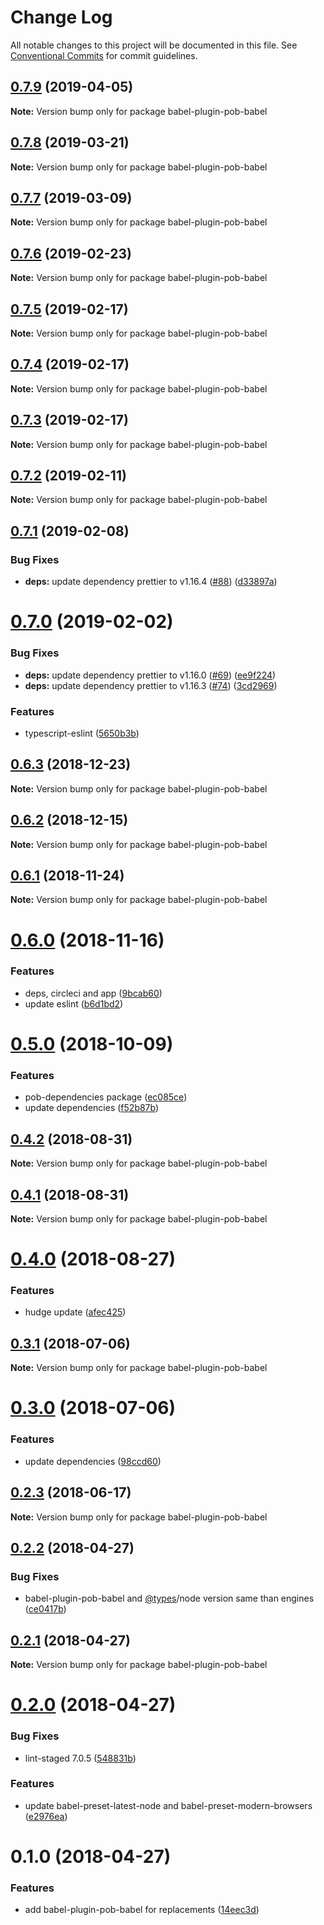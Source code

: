 # Change Log

All notable changes to this project will be documented in this file.
See [Conventional Commits](https://conventionalcommits.org) for commit guidelines.

## [0.7.9](https://github.com/christophehurpeau/pob/compare/babel-plugin-pob-babel@0.7.8...babel-plugin-pob-babel@0.7.9) (2019-04-05)

**Note:** Version bump only for package babel-plugin-pob-babel





## [0.7.8](https://github.com/christophehurpeau/pob/compare/babel-plugin-pob-babel@0.7.7...babel-plugin-pob-babel@0.7.8) (2019-03-21)

**Note:** Version bump only for package babel-plugin-pob-babel





## [0.7.7](https://github.com/christophehurpeau/pob/compare/babel-plugin-pob-babel@0.7.6...babel-plugin-pob-babel@0.7.7) (2019-03-09)

**Note:** Version bump only for package babel-plugin-pob-babel





## [0.7.6](https://github.com/christophehurpeau/pob/compare/babel-plugin-pob-babel@0.7.5...babel-plugin-pob-babel@0.7.6) (2019-02-23)

**Note:** Version bump only for package babel-plugin-pob-babel





## [0.7.5](https://github.com/christophehurpeau/pob/compare/babel-plugin-pob-babel@0.7.4...babel-plugin-pob-babel@0.7.5) (2019-02-17)

**Note:** Version bump only for package babel-plugin-pob-babel





## [0.7.4](https://github.com/christophehurpeau/pob/compare/babel-plugin-pob-babel@0.7.3...babel-plugin-pob-babel@0.7.4) (2019-02-17)

**Note:** Version bump only for package babel-plugin-pob-babel





## [0.7.3](https://github.com/christophehurpeau/pob/compare/babel-plugin-pob-babel@0.7.2...babel-plugin-pob-babel@0.7.3) (2019-02-17)

**Note:** Version bump only for package babel-plugin-pob-babel





## [0.7.2](https://github.com/christophehurpeau/pob/compare/babel-plugin-pob-babel@0.7.1...babel-plugin-pob-babel@0.7.2) (2019-02-11)

**Note:** Version bump only for package babel-plugin-pob-babel





## [0.7.1](https://github.com/christophehurpeau/pob/compare/babel-plugin-pob-babel@0.7.0...babel-plugin-pob-babel@0.7.1) (2019-02-08)


### Bug Fixes

* **deps:** update dependency prettier to v1.16.4 ([#88](https://github.com/christophehurpeau/pob/issues/88)) ([d33897a](https://github.com/christophehurpeau/pob/commit/d33897a))





# [0.7.0](https://github.com/christophehurpeau/pob/compare/babel-plugin-pob-babel@0.6.3...babel-plugin-pob-babel@0.7.0) (2019-02-02)


### Bug Fixes

* **deps:** update dependency prettier to v1.16.0 ([#69](https://github.com/christophehurpeau/pob/issues/69)) ([ee9f224](https://github.com/christophehurpeau/pob/commit/ee9f224))
* **deps:** update dependency prettier to v1.16.3 ([#74](https://github.com/christophehurpeau/pob/issues/74)) ([3cd2969](https://github.com/christophehurpeau/pob/commit/3cd2969))


### Features

* typescript-eslint ([5650b3b](https://github.com/christophehurpeau/pob/commit/5650b3b))





## [0.6.3](https://github.com/christophehurpeau/pob/compare/babel-plugin-pob-babel@0.6.2...babel-plugin-pob-babel@0.6.3) (2018-12-23)

**Note:** Version bump only for package babel-plugin-pob-babel





## [0.6.2](https://github.com/christophehurpeau/pob/compare/babel-plugin-pob-babel@0.6.1...babel-plugin-pob-babel@0.6.2) (2018-12-15)

**Note:** Version bump only for package babel-plugin-pob-babel





## [0.6.1](https://github.com/christophehurpeau/pob/compare/babel-plugin-pob-babel@0.6.0...babel-plugin-pob-babel@0.6.1) (2018-11-24)

**Note:** Version bump only for package babel-plugin-pob-babel





# [0.6.0](https://github.com/christophehurpeau/pob/compare/babel-plugin-pob-babel@0.5.0...babel-plugin-pob-babel@0.6.0) (2018-11-16)


### Features

* deps, circleci and app ([9bcab60](https://github.com/christophehurpeau/pob/commit/9bcab60))
* update eslint ([b6d1bd2](https://github.com/christophehurpeau/pob/commit/b6d1bd2))





# [0.5.0](https://github.com/christophehurpeau/pob/compare/babel-plugin-pob-babel@0.4.2...babel-plugin-pob-babel@0.5.0) (2018-10-09)


### Features

* pob-dependencies package ([ec085ce](https://github.com/christophehurpeau/pob/commit/ec085ce))
* update dependencies ([f52b87b](https://github.com/christophehurpeau/pob/commit/f52b87b))





<a name="0.4.2"></a>
## [0.4.2](https://github.com/christophehurpeau/pob/compare/babel-plugin-pob-babel@0.4.1...babel-plugin-pob-babel@0.4.2) (2018-08-31)

**Note:** Version bump only for package babel-plugin-pob-babel





<a name="0.4.1"></a>
## [0.4.1](https://github.com/christophehurpeau/pob/compare/babel-plugin-pob-babel@0.4.0...babel-plugin-pob-babel@0.4.1) (2018-08-31)

**Note:** Version bump only for package babel-plugin-pob-babel





<a name="0.4.0"></a>
# [0.4.0](https://github.com/christophehurpeau/pob/compare/babel-plugin-pob-babel@0.3.1...babel-plugin-pob-babel@0.4.0) (2018-08-27)


### Features

* hudge update ([afec425](https://github.com/christophehurpeau/pob/commit/afec425))





<a name="0.3.1"></a>
## [0.3.1](https://github.com/christophehurpeau/pob/compare/babel-plugin-pob-babel@0.3.0...babel-plugin-pob-babel@0.3.1) (2018-07-06)

**Note:** Version bump only for package babel-plugin-pob-babel





<a name="0.3.0"></a>
# [0.3.0](https://github.com/christophehurpeau/pob/compare/babel-plugin-pob-babel@0.2.3...babel-plugin-pob-babel@0.3.0) (2018-07-06)


### Features

* update dependencies ([98ccd60](https://github.com/christophehurpeau/pob/commit/98ccd60))





<a name="0.2.3"></a>
## [0.2.3](https://github.com/christophehurpeau/pob/compare/babel-plugin-pob-babel@0.2.2...babel-plugin-pob-babel@0.2.3) (2018-06-17)

**Note:** Version bump only for package babel-plugin-pob-babel





<a name="0.2.2"></a>
## [0.2.2](https://github.com/christophehurpeau/pob/compare/babel-plugin-pob-babel@0.2.1...babel-plugin-pob-babel@0.2.2) (2018-04-27)


### Bug Fixes

* babel-plugin-pob-babel and [@types](https://github.com/types)/node version same than engines ([ce0417b](https://github.com/christophehurpeau/pob/commit/ce0417b))





<a name="0.2.1"></a>
## [0.2.1](https://github.com/christophehurpeau/pob/compare/babel-plugin-pob-babel@0.2.0...babel-plugin-pob-babel@0.2.1) (2018-04-27)

**Note:** Version bump only for package babel-plugin-pob-babel





<a name="0.2.0"></a>
# [0.2.0](https://github.com/christophehurpeau/pob/compare/babel-plugin-pob-babel@0.1.0...babel-plugin-pob-babel@0.2.0) (2018-04-27)


### Bug Fixes

* lint-staged 7.0.5 ([548831b](https://github.com/christophehurpeau/pob/commit/548831b))


### Features

* update babel-preset-latest-node and babel-preset-modern-browsers ([e2976ea](https://github.com/christophehurpeau/pob/commit/e2976ea))





<a name="0.1.0"></a>
# 0.1.0 (2018-04-27)


### Features

* add babel-plugin-pob-babel for replacements ([14eec3d](https://github.com/christophehurpeau/pob/commit/14eec3d))
